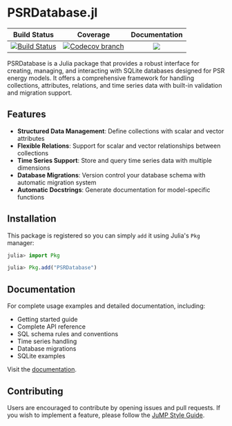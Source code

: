 # PSRDatabase.jl

[build-img]: https://github.com/psrenergy/PSRDatabase.jl/actions/workflows/ci.yml/badge.svg?branch=master
[build-url]: https://github.com/psrenergy/PSRDatabase.jl/actions?query=workflow%3ACI

[codecov-img]: https://codecov.io/gh/psrenergy/PSRDatabase.jl/coverage.svg?branch=master
[codecov-url]: https://codecov.io/gh/psrenergy/PSRDatabase.jl?branch=master

| **Build Status** | **Coverage** | **Documentation** |
|:-----------------:|:-----------------:|:-----------------:|
| [![Build Status][build-img]][build-url] | [![Codecov branch][codecov-img]][codecov-url] |[![](https://img.shields.io/badge/docs-latest-blue.svg)](https://psrenergy.github.io/PSRDatabase.jl/dev/)


PSRDatabase is a Julia package that provides a robust interface for creating, managing, and interacting with SQLite databases designed for PSR energy models. It offers a comprehensive framework for handling collections, attributes, relations, and time series data with built-in validation and migration support.


## Features

- **Structured Data Management**: Define collections with scalar and vector attributes
- **Flexible Relations**: Support for scalar and vector relationships between collections
- **Time Series Support**: Store and query time series data with multiple dimensions
- **Database Migrations**: Version control your database schema with automatic migration system
- **Automatic Docstrings**: Generate documentation for model-specific functions

## Installation

This package is registered so you can simply `add` it using Julia's `Pkg` manager:
```julia
julia> import Pkg

julia> Pkg.add("PSRDatabase")
```

## Documentation

For complete usage examples and detailed documentation, including:
- Getting started guide
- Complete API reference
- SQL schema rules and conventions
- Time series handling
- Database migrations
- SQLite examples

Visit the [documentation](https://psrenergy.github.io/PSRDatabase.jl/dev/).

## Contributing

Users are encouraged to contribute by opening issues and pull requests. If you wish to implement a feature, please follow the [JuMP Style Guide](https://jump.dev/JuMP.jl/v0.21.10/developers/style/#Style-guide-and-design-principles).

